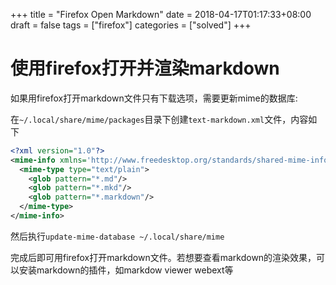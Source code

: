 +++
title = "Firefox Open Markdown"
date = 2018-04-17T01:17:33+08:00
draft = false
tags = ["firefox"]
categories = ["solved"]
+++

# 使用firefox打开并渲染markdown

如果用firefox打开markdown文件只有下载选项，需要更新mime的数据库:

在`~/.local/share/mime/packages`目录下创建`text-markdown.xml`文件，内容如下

```xml
<?xml version="1.0"?>
<mime-info xmlns='http://www.freedesktop.org/standards/shared-mime-info'>
  <mime-type type="text/plain">
    <glob pattern="*.md"/>
    <glob pattern="*.mkd"/>
    <glob pattern="*.markdown"/>
  </mime-type>
</mime-info>
```

然后执行`update-mime-database ~/.local/share/mime`

完成后即可用firefox打开markdown文件。若想要查看markdown的渲染效果，可以安装markdown的插件，如markdow viewer webext等
